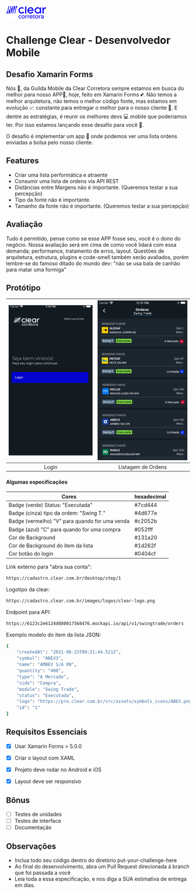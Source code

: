 ![logo](Resources/icon-menu.png) 

# Challenge Clear - Desenvolvedor Mobile
## Desafio Xamarin Forms

Nós 🥳, da Guilda Mobile da Clear Corretora sempre estamos em busca do melhor para nosso APP📱, hoje, feito em Xamarin Forms 💕. Não temos a melhor arquitetura, não temos o melhor código fonte, mas estamos em evolução 📈 constante para entregar o melhor para o nosso cliente 🥰. E dentre as estratégias, é reunir os melhores devs 💻 mobile que poderiamos ter. Por isso estamos lançando esse desafio para você 👊. 

O desafio é implementar um app 📱 onde podemos ver uma lista ordens enviadas a bolsa pelo nosso cliente.

## Features
- Criar uma lista performática e atraente
- Consumir uma lista de ordens via API REST
- Distâncias entre Margens não é importante. (Queremos testar a sua percepção)
- Tipo da fonte não é importante.
- Tamanho da fonte não é importante. (Queremos testar a sua percepção)

## Avaliação
 Tudo é permitido, pense como se esse APP fosse seu, você é o dono do negócio. Nossa avaliação será em cima de como você lidará com essa demanda; performance, tratamento de erros, layout. Questões de arquitetura, estrutura, plugins e code-smell também serão avaliados, porém lembre-se do famoso ditado do mundo dev: "não se usa bala de canhão para matar uma formiga"

## Protótipo

| ![Page1](Resources/Tela-Login.jpg)  | ![Page2](Resources/Tela-Ordens.jpg) |
|:---:|:---:|
| Login | Listagem de Ordens |


#### Algumas especificações

| Cores | hexadecimal |
| ------ | ------ |
| Badge (verde) Status: "Executada" | #7cd444 |
| Badge (cinza) tipo da ordem: "Swing T." | #4d677e |
| Badge (vermelho) "V" para quando for uma venda | #c2052b |
| Badge (azul) "C" para quando for uma compra | #052fff |
| Cor de Background  | #131a20 |
| Cor de Background do item da lista  | #1d262f |
| Cor botão do login  | #0404cf |

Link externo para "abra sua conta":
```sh
https://cadastro.clear.com.br/desktop/step/1
```

Logotipo da clear:
```sh
https://cadastro.clear.com.br/images/logos/clear-logo.png
```

Endpoint para API:
```sh
https://6123c2e6124d880017568476.mockapi.io/api/v1/swingtrade/orders
```

Exemplo modelo do item da lista JSON:
```sh
{
    "createdAt": "2021-08-23T09:21:44.521Z",
    "symbol": "ABEV3",
    "name": "AMBEV S/A ON",
    "quantity": "400",
    "type": "A Mercado",
    "side": "Compra",
    "module": "Swing Trade",
    "status": "Executada",
    "logo": "https://pro.clear.com.br/src/assets/symbols_icons/ABEV.png",
    "id": "1"
}
```

## Requisitos Essenciais

- [x] Usar Xamarin Forms > 5.0.0
- [x] Criar o layout com XAML
- [x] Projeto deve rodar no Android e iOS
- [x] Layout deve ser responsivo


## Bônus

- [ ] Testes de unidades
- [ ] Testes de interface
- [ ] Documentação

## Observações

- Inclua todo seu código dentro do diretório put-your-challenge-here
- Ao final do desenvolvimento, abra um Pull Request direcionada á branch que foi passada a você
- Leia toda a essa especificação, e nos diga a SUA estimativa de entrega em dias.

